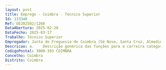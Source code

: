 ```yaml
--- 
layout: post
title: Emprego - Coimbra - Técnico Superior
Id: 133340
Ref: OE202502/1266
DataAbertura: 2025-02-28
DataFecho: 2025-03-17
Trabalho: Técnico Superior
Empregador: Junta de Freguesia de Coimbra (Sé Nova, Santa Cruz, Almedina e São Bartolomeu)
Descricao: a.	 Descrição genérica das funções para a carreira categoria de Técnico Superior  Funções consultivas, de estudo, planeamento, programação, avaliação e aplicação de métodos e processos de natureza técnica e ou científica, que fundamentam e preparam a decisão  elaboração, autonomamente ou em grupo, de pareceres e projetos, com diversos graus de complexidade, e execução de outras atividades de apoio geral ou especializado nas áreas de atuação comuns, instrumentais e operativas dos órgãos e serviços  funções exercidas com responsabilidade e autonomia técnica, ainda que com enquadramento superior qualificado  representação do órgão ou serviço em assuntos da sua especialidade, tomando opções de índole técnica, enquadradas por diretivas ou orientações superiores.b.	Descrição específica das funções para a carreira categoria de Técnico Superior (Área de Associativismo, Organização e Gestão de Candidaturas)  Elaboração e acompanhamento de candidaturas a fundos comunitários, apoio técnico ao associativismo e Organização, planeamento e Gestão de Eventos. Participa nas atividades previstas no plano de ação da UFC. Exercer as demais funções, procedimentos, tarefas ou atribuições que lhe são acometidas por lei, despachos ou deliberação ou determinação superior.c.	Outras funções  Nos termos e em conformidade com o disposto no artigo 81º da LTFP, o trabalhador, para além das funções anteriormente mencionadas, está igualmente obrigado à realização de outras funções que sejam afins ou funcionalmente ligadas, para as quais detenha a qualificação profissional adequada e que não impliquem a sua desvalorização profissional.
CodigoPostal: 3000-393 COIMBRA
Concelho: Coimbra
Distrito: Coimbra
--- 
```

